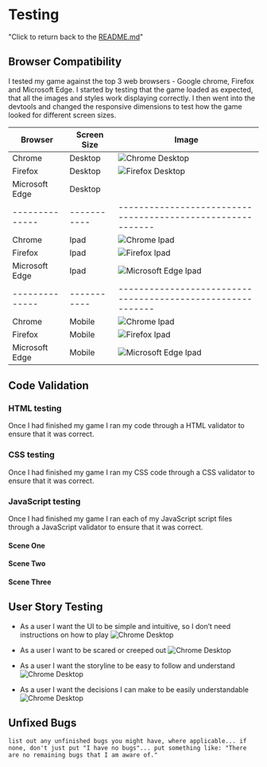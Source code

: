 # Testing

"Click to return back to the [README.md](README.md)"

## Browser Compatibility

I tested my game against the top 3 web browsers - Google chrome, Firefox and Microsoft Edge. I started by testing that the game loaded as expected, that all the images and styles work displaying correctly. I then went into the devtools and changed the responsive dimensions to test how the game looked for different screen sizes. 

| Browser        | Screen Size | Image                                                       |
| -------------- | ----------- | ----------------------------------------------------------- |
| Chrome         | Desktop     |![Chrome Desktop](/documentation/testing/chrome-desktop.jpg) |
| Firefox        | Desktop     |![Firefox Desktop](/documentation/testing/chrome-desktop.jpg)|
| Microsoft Edge | Desktop     ||
| -------------- | ----------- | ----------------------------------------------------------- |
| Chrome         | Ipad        |![Chrome Ipad](/documentation/testing/chrome-ipad.jpg)       |
| Firefox        | Ipad        |![Firefox Ipad](/documentation/testing/firefox-ipad.jpg)     |
| Microsoft Edge | Ipad        |![Microsoft Edge Ipad](/documentation/testing/edge-ipad.jpg) |
| -------------- | ----------- | ----------------------------------------------------------- |
| Chrome         | Mobile      |![Chrome Ipad](/documentation/testing/chrome-ipad.jpg)       |
| Firefox        | Mobile      |![Firefox Ipad](/documentation/testing/firefox-ipad.jpg)     |
| Microsoft Edge | Mobile      |![Microsoft Edge Ipad](/documentation/testing/edge-ipad.jpg) |



## Code Validation

### HTML testing

Once I had finished my game I ran my code through a HTML validator to ensure that it was correct.

### CSS testing

Once I had finished my game I ran my CSS code through a CSS validator to ensure that it was correct.

### JavaScript testing

Once I had finished my game I ran each of my JavaScript script files through a JavaScript validator to ensure that it was correct.

#### Scene One
#### Scene Two
#### Scene Three


## User Story Testing
- As a user I want the UI to be simple and intuitive, so I don’t need instructions on how to play
![Chrome Desktop](/documentation/testing/game_pages.jpg)

- As a user I want to be scared or creeped out
![Chrome Desktop](/documentation/testing/load_screen.jpg)

- As a user I want the storyline to be easy to follow and understand
![Chrome Desktop](/documentation/testing/game_paragraph.jpg)

- As a user I want the decisions I can make to be easily understandable
![Chrome Desktop](/documentation/testing/game_buttons.jpg)


## Unfixed Bugs
    list out any unfinished bugs you might have, where applicable... if none, don't just put "I have no bugs"... put something like: "There are no remaining bugs that I am aware of."